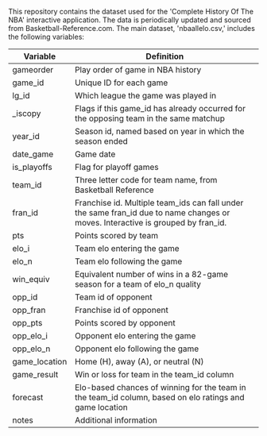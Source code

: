 This repository contains the dataset used for the 'Complete History Of The NBA' interactive application. The data is periodically updated and sourced from Basketball-Reference.com. The main dataset, 'nbaallelo.csv,' includes the following variables:

| Variable        | Definition                                                |
|-----------------|-----------------------------------------------------------|
| gameorder       | Play order of game in NBA history                        |
| game_id         | Unique ID for each game                                   |
| lg_id           | Which league the game was played in                      |
| _iscopy         | Flags if this game_id has already occurred for the opposing team in the same matchup |
| year_id         | Season id, named based on year in which the season ended  |
| date_game       | Game date                                                |
| is_playoffs     | Flag for playoff games                                   |
| team_id         | Three letter code for team name, from Basketball Reference |
| fran_id         | Franchise id. Multiple team_ids can fall under the same fran_id due to name changes or moves. Interactive is grouped by fran_id. |
| pts             | Points scored by team                                    |
| elo_i           | Team elo entering the game                               |
| elo_n           | Team elo following the game                              |
| win_equiv       | Equivalent number of wins in a 82-game season for a team of elo_n quality |
| opp_id          | Team id of opponent                                      |
| opp_fran        | Franchise id of opponent                                 |
| opp_pts         | Points scored by opponent                                |
| opp_elo_i       | Opponent elo entering the game                           |
| opp_elo_n       | Opponent elo following the game                          |
| game_location   | Home (H), away (A), or neutral (N)                       |
| game_result     | Win or loss for team in the team_id column               |
| forecast        | Elo-based chances of winning for the team in the team_id column, based on elo ratings and game location |
| notes           | Additional information                                   |
